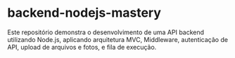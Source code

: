 # backend-nodejs-mastery
Este repositório demonstra o desenvolvimento de uma API backend utilizando Node.js, aplicando arquitetura MVC, Middleware, autenticação de API, upload de arquivos e fotos, e fila de execução.

